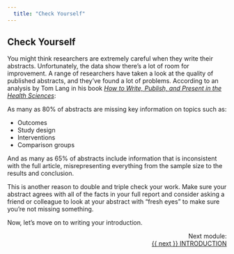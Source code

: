 ```yaml
---
  title: "Check Yourself"
---
```


## Check Yourself

You might think researchers are extremely careful when they write their abstracts. Unfortunately, the data show there’s a lot of room for improvement. A range of researchers have taken a look at the quality of published abstracts, and they’ve found a lot of problems. According to an analysis by Tom Lang in his book <i><a href = "https://www.acppress-ebooks.org/product/how-to-write-publish-present-in-health-sciences">How to Write, Publish, and Present in the Health Sciences</a></i>: 

As many as 80% of abstracts are missing key information on topics such as:

- Outcomes
- Study design
- Interventions
- Comparison groups

And as many as 65% of abstracts include information that is inconsistent with the full article, misrepresenting everything from the sample size to the results and conclusion. 

This is another reason to double and triple check your work. Make sure your abstract agrees with all of the facts in your full report and consider asking a friend or colleague to look at your abstract with “fresh eyes” to make sure you’re not missing something. 

Now, let’s move on to writing your introduction. 

<div class="pagination-section" style="text-align: right">
			<div class="title">
				Next module:
			</div>
			<a rel="next" class="next" href="{{ site.baseurl }}/modules/introduction/introduction/"> {{ next }} INTRODUCTION
			</a>
		</div>
